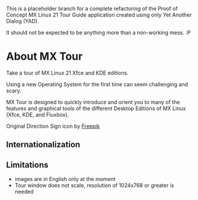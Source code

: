 This is a placeholder branch for a complete refactoring of the Proof of Concept MX Linux 21 Tour Guide application created using only Yet Another Dialog (YAD).

It should not be expected to be anything more than a non-working mess.  :P

# About MX Tour

Take a tour of MX Linux 21 Xfce and KDE editions.

Using a new Operating System for the first time can seem challenging and scary.

MX Tour is designed to quickly introduce and orient you to many of the features and graphical tools of the different Desktop Editions of MX Linux (Xfce, KDE, and Fluxbox).

Original Direction Sign icon by [Freepik](https://www.freepik.com)

## Internationalization


## Limitations

+ images are in English only at the moment
+ Tour window does not scale, resolution of 1024x768 or greater is needed
